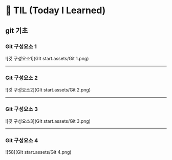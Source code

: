 # 🌱 TIL (Today I Learned)



## git 기초



### Git 구성요소 1

![깃 구성요소1](GIt start.assets/Git 1.png)

---



### Git 구성요소 2

![깃 구성요소2](GIt start.assets/Git 2.png)

---



### Git 구성요소 3

![깃 구성요소3](GIt start.assets/Git 3.png)

---



### Git 구성요소 4

![58](GIt start.assets/Git 4.png)